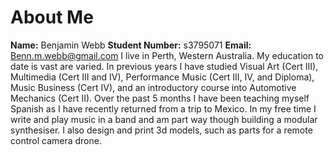 # About Me
**Name:** Benjamin Webb
**Student Number:** s3795071
**Email:** Benn.m.webb@gmail.com
I live in Perth, Western Australia. My education to date is vast are varied. In previous years I have studied Visual Art (Cert III), Multimedia (Cert III and IV), Performance Music (Cert III, IV, and Diploma), Music Business (Cert IV), and an introductory course into Automotive Mechanics (Cert II). Over the past 5 months I have been teaching myself Spanish as I have recently returned from a trip to Mexico.
In my free time I write and play music in a band and am part way though building a modular synthesiser. I also design and print 3d models, such as parts for a remote control camera drone.
